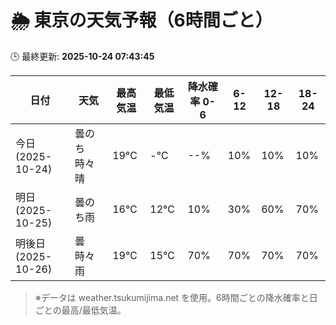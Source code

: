 # 🌦️ 東京の天気予報（6時間ごと）

🕒 最終更新: **2025-10-24 07:43:45**

| 日付 | 天気 | 最高気温 | 最低気温 | 降水確率 0-6 | 6-12 | 12-18 | 18-24 |
|------|------|----------|----------|------------|------|------|------|
| 今日 (2025-10-24) | 曇のち時々晴 | 19℃ | -℃ | --% | 10% | 10% | 10% |
| 明日 (2025-10-25) | 曇のち雨 | 16℃ | 12℃ | 10% | 30% | 60% | 70% |
| 明後日 (2025-10-26) | 曇時々雨 | 19℃ | 15℃ | 70% | 70% | 70% | 70% |

> ※データは weather.tsukumijima.net を使用。6時間ごとの降水確率と日ごとの最高/最低気温。